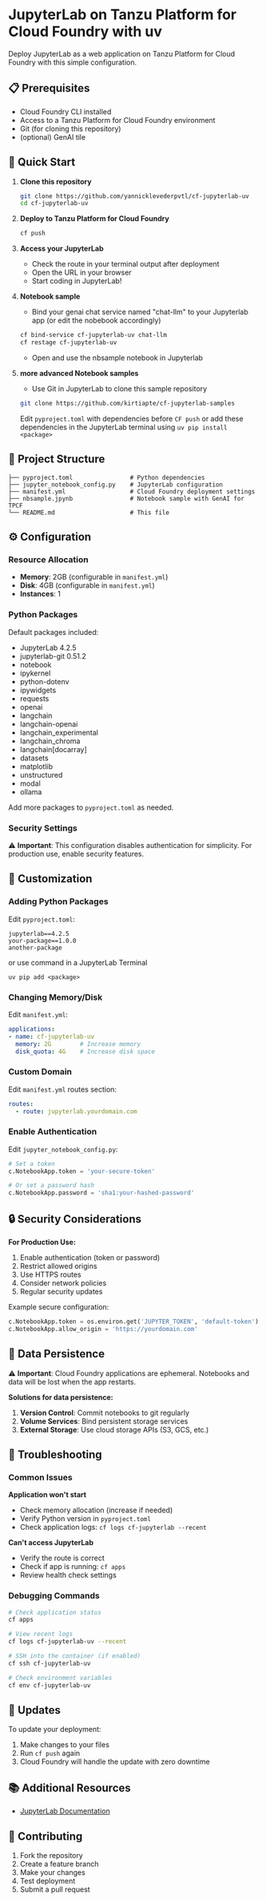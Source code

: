 # JupyterLab on Tanzu Platform for Cloud Foundry with uv

Deploy JupyterLab as a web application on Tanzu Platform for Cloud Foundry with this simple configuration.

## 📋 Prerequisites

- Cloud Foundry CLI installed
- Access to a Tanzu Platform for Cloud Foundry environment
- Git (for cloning this repository)
- (optional) GenAI tile

## 🚀 Quick Start

1. **Clone this repository**
   ```bash
   git clone https://github.com/yannicklevederpvtl/cf-jupyterlab-uv
   cd cf-jupyterlab-uv
   ```

2. **Deploy to Tanzu Platform for Cloud Foundry**
   ```bash
   cf push
   ```

3. **Access your JupyterLab**
   - Check the route in your terminal output after deployment
   - Open the URL in your browser
   - Start coding in JupyterLab!

4. **Notebook sample**
   - Bind your genai chat service named "chat-llm" to your Jupyterlab app (or edit the nobebook accordingly)
    ```bash
   cf bind-service cf-jupyterlab-uv chat-llm
   cf restage cf-jupyterlab-uv
    ```
    - Open and use the nbsample notebook in Jupyterlab

5. **more advanced Notebook samples**
   
   - Use Git in JupyterLab to clone this sample repository
   ```bash
   git clone https://github.com/kirtiapte/cf-jupyterlab-samples
   ```
   Edit `pyproject.toml` with dependencies before `CF push` or add these dependencies in the JupyterLab terminal using `uv pip install <package>`

   

## 📁 Project Structure

```
├── pyproject.toml                # Python dependencies
├── jupyter_notebook_config.py    # JupyterLab configuration
├── manifest.yml                  # Cloud Foundry deployment settings
├── nbsample.jpynb                # Notebook sample with GenAI for TPCF 
└── README.md                     # This file
```

## ⚙️ Configuration

### Resource Allocation
- **Memory**: 2GB (configurable in `manifest.yml`)
- **Disk**: 4GB (configurable in `manifest.yml`)
- **Instances**: 1 

### Python Packages
Default packages included:
- JupyterLab 4.2.5
- jupyterlab-git 0.51.2
- notebook
- ipykernel
- python-dotenv
- ipywidgets
- requests
- openai
- langchain
- langchain-openai
- langchain_experimental
- langchain_chroma
- langchain[docarray]
- datasets
- matplotlib
- unstructured
- modal
- ollama

Add more packages to `pyproject.toml` as needed.

### Security Settings
⚠️ **Important**: This configuration disables authentication for simplicity. For production use, enable security features.

## 🔧 Customization

### Adding Python Packages
Edit `pyproject.toml`:
```
jupyterlab==4.2.5
your-package==1.0.0
another-package
```

or use command in a JupyterLab Terminal
```
uv pip add <package>
```

### Changing Memory/Disk
Edit `manifest.yml`:
```yaml
applications:
- name: cf-jupyterlab-uv
  memory: 2G        # Increase memory
  disk_quota: 4G    # Increase disk space
```

### Custom Domain
Edit `manifest.yml` routes section:
```yaml
routes:
  - route: jupyterlab.yourdomain.com
```

### Enable Authentication
Edit `jupyter_notebook_config.py`:
```python
# Set a token
c.NotebookApp.token = 'your-secure-token'

# Or set a password hash
c.NotebookApp.password = 'sha1:your-hashed-password'
```

## 🔒 Security Considerations

**For Production Use:**
1. Enable authentication (token or password)
2. Restrict allowed origins
3. Use HTTPS routes
4. Consider network policies
5. Regular security updates

Example secure configuration:
```python
c.NotebookApp.token = os.environ.get('JUPYTER_TOKEN', 'default-token')
c.NotebookApp.allow_origin = 'https://yourdomain.com'
```

## 💾 Data Persistence

⚠️ **Important**: Cloud Foundry applications are ephemeral. Notebooks and data will be lost when the app restarts.

**Solutions for data persistence:**
1. **Version Control**: Commit notebooks to git regularly
2. **Volume Services**: Bind persistent storage services
3. **External Storage**: Use cloud storage APIs (S3, GCS, etc.)

## 🐛 Troubleshooting

### Common Issues


**Application won't start**
- Check memory allocation (increase if needed)
- Verify Python version in `pyproject.toml`
- Check application logs: `cf logs cf-jupyterlab --recent`

**Can't access JupyterLab**
- Verify the route is correct
- Check if app is running: `cf apps`
- Review health check settings

### Debugging Commands
```bash
# Check application status
cf apps

# View recent logs
cf logs cf-jupyterlab-uv --recent

# SSH into the container (if enabled)
cf ssh cf-jupyterlab-uv

# Check environment variables
cf env cf-jupyterlab-uv
```

## 🔄 Updates

To update your deployment:
1. Make changes to your files
2. Run `cf push` again
3. Cloud Foundry will handle the update with zero downtime

## 📚 Additional Resources

- [JupyterLab Documentation](https://jupyterlab.readthedocs.io/)

## 🤝 Contributing

1. Fork the repository
2. Create a feature branch
3. Make your changes
4. Test deployment
5. Submit a pull request
